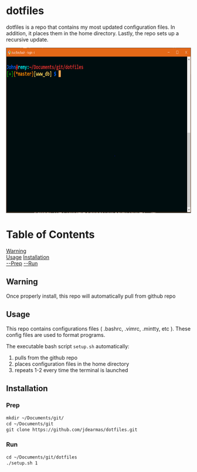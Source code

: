 # dotfiles
dotfiles is a repo that contains my most updated configuration files. In addition, it places them in the home directory. Lastly, the repo sets up a recursive update.

<p align="center">
  <img src="https://github.com/jdearmas/dotfiles/blob/master/doc/preview.PNG" width="750" height="450">

# Table of Contents
[Warning](##Warning)  
[Usage](##Usage)
[Installation](##Installation)  
[--Prep](###Prep)
[--Run](###Run)

    

## Warning 
Once properly install, this repo will automatically pull from github repo 

## Usage
This repo contains configurations files ( .bashrc, .vimrc, .mintty, etc ). 
These config files are used to format programs.

The executable bash script ``` setup.sh ``` automatically:
1. pulls from the github repo
2. places configuration files in the home directory
3. repeats 1-2 every time the terminal is launched

## Installation
### Prep
```
mkdir ~/Documents/git/
cd ~/Documents/git
git clone https://github.com/jdearmas/dotfiles.git
```

### Run
``` 
cd ~/Documents/git/dotfiles
./setup.sh 1
```
